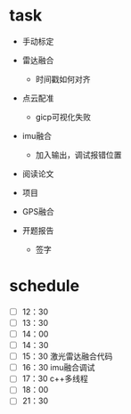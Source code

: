 # task

- 手动标定
  
- 雷达融合
  - 时间戳如何对齐
  
- 点云配准
  - gicp可视化失败

- imu融合
  - 加入输出，调试报错位置
- 阅读论文
- 项目

- GPS融合
- 开题报告
  - 签字

# schedule

- [ ] 12：30 
- [ ] 13：30
- [ ] 14：00 
- [ ] 14：30 
- [ ] 15：30 激光雷达融合代码
- [ ] 16：30 imu融合调试
- [ ] 17：30 c++多线程
- [ ] 18：00 
- [ ] 21：30
